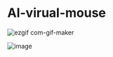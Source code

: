 ﻿# AI-virual-mouse

![ezgif com-gif-maker](https://user-images.githubusercontent.com/66872323/179416359-374ab6d8-a787-47fb-9d10-25a5b9fd6df1.jpg)


![image](https://user-images.githubusercontent.com/66872323/179416395-b3ec7981-f61f-4313-b478-fdc59f739eb8.png)
